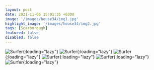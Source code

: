 ```yaml
---
layout: post
date: 2021-11-06 15:01:35 +0300
image: '/images/house34/img1.jpg'
highlight_image: '/images/house34/img2.jpg'
tags: [Scarborough]
featured: false
disabled: false
---
```


![Surfer]({{site.baseurl}}/images/house34/img3.jpg){:loading="lazy"}
![Surfer]({{site.baseurl}}/images/house34/img4.jpg){:loading="lazy"}
![Surfer]({{site.baseurl}}/images/house34/img5.jpg){:loading="lazy"}
![Surfer]({{site.baseurl}}/images/house34/img6.jpg){:loading="lazy"}
![Surfer]({{site.baseurl}}/images/house34/img7.jpg){:loading="lazy"}
![Surfer]({{site.baseurl}}/images/house34/img8.jpg){:loading="lazy"} 